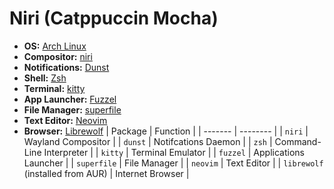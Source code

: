 # Niri (Catppuccin Mocha)
+ **OS:** [Arch Linux](https://archlinux.org)
+ **Compositor:** [niri](https://github.com/YaLTeR/niri)
+ **Notifications:** [Dunst](https://dunst-project.org)
+ **Shell:** [Zsh](https://www.zsh.org)
+ **Terminal:** [kitty](https://sw.kovidgoyal.net/kitty)
+ **App Launcher:** [Fuzzel](https://codeberg.org/dnkl/fuzzel)
+ **File Manager:** [superfile](https://superfile.netlify.app)
+ **Text Editor:** [Neovim](https://neovim.io)
+ **Browser:** [Librewolf](https://librewolf.net)
| Package | Function |
| ------- | -------- |
| `niri` | Wayland Compositor |
| `dunst` | Notifcations Daemon |
| `zsh` | Command-Line Interpreter |
| `kitty` | Terminal Emulator |
| `fuzzel` | Applications Launcher |
| `superfile` | File Manager |
| `neovim` | Text Editor |
| `librewolf` (installed from AUR) | Internet Browser |
